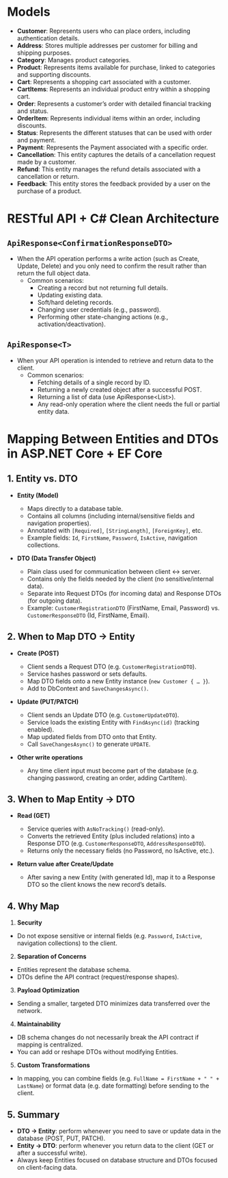 # Models
- **Customer**: Represents users who can place orders, including authentication details. 
- **Address**: Stores multiple addresses per customer for billing and shipping purposes. 
- **Category**: Manages product categories. 
- **Product**: Represents items available for purchase, linked to categories and supporting discounts. 
- **Cart**: Represents a shopping cart associated with a customer. 
- **CartItems**: Represents an individual product entry within a shopping cart. 
- **Order**: Represents a customer’s order with detailed financial tracking and status. 
- **OrderItem**: Represents individual items within an order, including discounts. 
- **Status**: Represents the different statuses that can be used with order and payment. 
- **Payment**: Represents the Payment associated with a specific order.
- **Cancellation**: This entity captures the details of a cancellation request made by a customer.
- **Refund**: This entity manages the refund details associated with a cancellation or return.
- **Feedback**: This entity stores the feedback provided by a user on the purchase of a product.

# RESTful API + C# Clean Architecture
## `ApiResponse<ConfirmationResponseDTO>`
- When the API operation performs a write action (such as Create, Update, Delete) and you only need to confirm the result rather than return the full object data.
  - Common scenarios:
    - Creating a record but not returning full details.
    - Updating existing data.
    - Soft/hard deleting records.
    - Changing user credentials (e.g., password).
    - Performing other state-changing actions (e.g., activation/deactivation).
    
## `ApiResponse<T>`
- When your API operation is intended to retrieve and return data to the client.
  - Common scenarios:
    - Fetching details of a single record by ID.
    - Returning a newly created object after a successful POST.
    - Returning a list of data (use ApiResponse<List<T>>).
    - Any read-only operation where the client needs the full or partial entity data.

# Mapping Between Entities and DTOs in ASP.NET Core + EF Core

## 1. Entity vs. DTO

- **Entity (Model)**
  - Maps directly to a database table.
  - Contains all columns (including internal/sensitive fields and navigation properties).
  - Annotated with `[Required]`, `[StringLength]`, `[ForeignKey]`, etc.
  - Example fields: `Id`, `FirstName`, `Password`, `IsActive`, navigation collections.

- **DTO (Data Transfer Object)**
  - Plain class used for communication between client ↔ server.
  - Contains only the fields needed by the client (no sensitive/internal data).
  - Separate into Request DTOs (for incoming data) and Response DTOs (for outgoing data).
  - Example: `CustomerRegistrationDTO` (FirstName, Email, Password) vs. `CustomerResponseDTO` (Id, FirstName, Email).

## 2. When to Map DTO → Entity

- **Create (POST)**
  - Client sends a Request DTO (e.g. `CustomerRegistrationDTO`).
  - Service hashes password or sets defaults.
  - Map DTO fields onto a new Entity instance (`new Customer { … }`).
  - Add to DbContext and `SaveChangesAsync()`.

- **Update (PUT/PATCH)**
  - Client sends an Update DTO (e.g. `CustomerUpdateDTO`).
  - Service loads the existing Entity with `FindAsync(id)` (tracking enabled).
  - Map updated fields from DTO onto that Entity.
  - Call `SaveChangesAsync()` to generate `UPDATE`.

- **Other write operations**
  - Any time client input must become part of the database (e.g. changing password, creating an order, adding CartItem).

## 3. When to Map Entity → DTO

- **Read (GET)**
  - Service queries with `AsNoTracking()` (read-only).
  - Converts the retrieved Entity (plus included relations) into a Response DTO (e.g. `CustomerResponseDTO`, `AddressResponseDTO`).
  - Returns only the necessary fields (no Password, no IsActive, etc.).

- **Return value after Create/Update**
  - After saving a new Entity (with generated Id), map it to a Response DTO so the client knows the new record’s details.

## 4. Why Map

1. **Security**
  - Do not expose sensitive or internal fields (e.g. `Password`, `IsActive`, navigation collections) to the client.

2. **Separation of Concerns**
  - Entities represent the database schema.
  - DTOs define the API contract (request/response shapes).

3. **Payload Optimization**
  - Sending a smaller, targeted DTO minimizes data transferred over the network.

4. **Maintainability**
  - DB schema changes do not necessarily break the API contract if mapping is centralized.
  - You can add or reshape DTOs without modifying Entities.

5. **Custom Transformations**
  - In mapping, you can combine fields (e.g. `FullName = FirstName + " " + LastName`) or format data (e.g. date formatting) before sending to the client.

## 5. Summary

- **DTO → Entity**: perform whenever you need to save or update data in the database (POST, PUT, PATCH).
- **Entity → DTO**: perform whenever you return data to the client (GET or after a successful write).
- Always keep Entities focused on database structure and DTOs focused on client-facing data.
